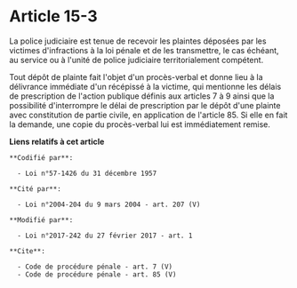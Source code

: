 # Article 15-3

La police judiciaire est tenue de recevoir les plaintes déposées par les victimes d'infractions à la loi pénale et de les
transmettre, le cas échéant, au service ou à l'unité de police judiciaire territorialement compétent. 

Tout dépôt de plainte fait l'objet d'un procès-verbal et donne lieu à la délivrance immédiate d'un récépissé à la victime,
qui mentionne les délais de prescription de l'action publique définis aux articles 7 à 9 ainsi que la possibilité
d'interrompre le délai de prescription par le dépôt d'une plainte avec constitution de partie civile, en application de
l'article 85. Si elle en fait la demande, une copie du procès-verbal lui est immédiatement remise.

**Liens relatifs à cet article**

	**Codifié par**:

	  - Loi n°57-1426 du 31 décembre 1957

	**Cité par**:

	  - Loi n°2004-204 du 9 mars 2004 - art. 207 (V)

	**Modifié par**:

	  - Loi n°2017-242 du 27 février 2017 - art. 1

	**Cite**:

	  - Code de procédure pénale - art. 7 (V)
	  - Code de procédure pénale - art. 85 (V)
